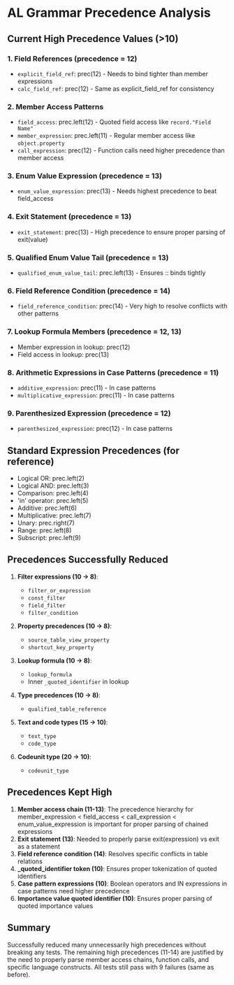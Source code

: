 # AL Grammar Precedence Analysis

## Current High Precedence Values (>10)

### 1. Field References (precedence = 12)
- `explicit_field_ref`: prec(12) - Needs to bind tighter than member expressions
- `calc_field_ref`: prec(12) - Same as explicit_field_ref for consistency

### 2. Member Access Patterns
- `field_access`: prec.left(12) - Quoted field access like `record."Field Name"`
- `member_expression`: prec.left(11) - Regular member access like `object.property`
- `call_expression`: prec(12) - Function calls need higher precedence than member access

### 3. Enum Value Expression (precedence = 13)
- `enum_value_expression`: prec(13) - Needs highest precedence to beat field_access

### 4. Exit Statement (precedence = 13)
- `exit_statement`: prec(13) - High precedence to ensure proper parsing of exit(value)

### 5. Qualified Enum Value Tail (precedence = 13)
- `qualified_enum_value_tail`: prec.left(13) - Ensures :: binds tightly

### 6. Field Reference Condition (precedence = 14)
- `field_reference_condition`: prec(14) - Very high to resolve conflicts with other patterns

### 7. Lookup Formula Members (precedence = 12, 13)
- Member expression in lookup: prec(12)
- Field access in lookup: prec(13)

### 8. Arithmetic Expressions in Case Patterns (precedence = 11)
- `additive_expression`: prec(11) - In case patterns
- `multiplicative_expression`: prec(11) - In case patterns

### 9. Parenthesized Expression (precedence = 12)
- `parenthesized_expression`: prec(12) - In case patterns

## Standard Expression Precedences (for reference)
- Logical OR: prec.left(2)
- Logical AND: prec.left(3)
- Comparison: prec.left(4)
- 'in' operator: prec.left(5)
- Additive: prec.left(6)
- Multiplicative: prec.left(7)
- Unary: prec.right(7)
- Range: prec.left(8)
- Subscript: prec.left(9)

## Precedences Successfully Reduced
1. **Filter expressions (10 → 8)**:
   - `filter_or_expression`
   - `const_filter`
   - `field_filter`
   - `filter_condition`

2. **Property precedences (10 → 8)**:
   - `source_table_view_property`
   - `shortcut_key_property`

3. **Lookup formula (10 → 8)**:
   - `lookup_formula`
   - Inner `_quoted_identifier` in lookup

4. **Type precedences (10 → 8)**:
   - `qualified_table_reference`

5. **Text and code types (15 → 10)**:
   - `text_type`
   - `code_type`

6. **Codeunit type (20 → 10)**:
   - `codeunit_type`

## Precedences Kept High
1. **Member access chain (11-13)**: The precedence hierarchy for member_expression < field_access < call_expression < enum_value_expression is important for proper parsing of chained expressions
2. **Exit statement (13)**: Needed to properly parse exit(expression) vs exit as a statement
3. **Field reference condition (14)**: Resolves specific conflicts in table relations
4. **_quoted_identifier token (10)**: Ensures proper tokenization of quoted identifiers
5. **Case pattern expressions (10)**: Boolean operators and IN expressions in case patterns need higher precedence
6. **Importance value quoted identifier (10)**: Ensures proper parsing of quoted importance values

## Summary
Successfully reduced many unnecessarily high precedences without breaking any tests. The remaining high precedences (11-14) are justified by the need to properly parse member access chains, function calls, and specific language constructs. All tests still pass with 9 failures (same as before).
